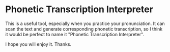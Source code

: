# Phonetic Transcription Interpreter

This is a useful tool, especially when you practice your pronunciation. It can scan the text and generate corresponding phonetic transcription, so I think it would be perfect to name it "Phonetic Transcription Interpreter".

I hope you will enjoy it. Thanks.